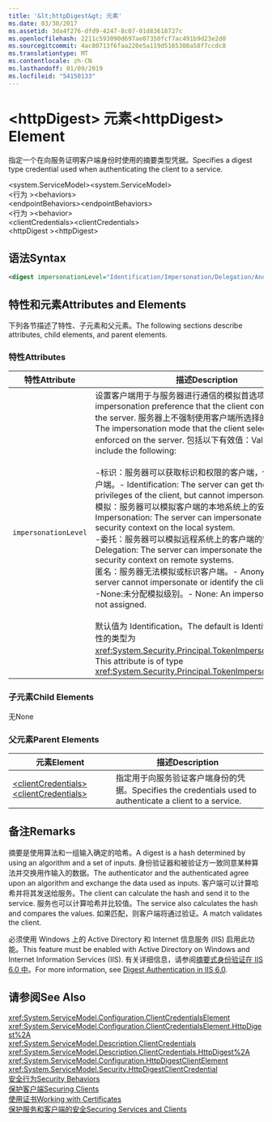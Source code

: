 ```yaml
---
title: '&lt;httpDigest&gt; 元素'
ms.date: 03/30/2017
ms.assetid: 3da4f276-dfd9-4247-8c07-01d83618727c
ms.openlocfilehash: 2211c593090d697ae07350fcf7ac491b9d23e2d0
ms.sourcegitcommit: 4ac80713f6faa220e5a119d5165308a58f7ccdc8
ms.translationtype: MT
ms.contentlocale: zh-CN
ms.lasthandoff: 01/09/2019
ms.locfileid: "54150133"
---
```

# <a name="lthttpdigestgt-element"></a><span data-ttu-id="a2cbc-102">&lt;httpDigest&gt; 元素</span><span class="sxs-lookup"><span data-stu-id="a2cbc-102">&lt;httpDigest&gt; Element</span></span>
<span data-ttu-id="a2cbc-103">指定一个在向服务证明客户端身份时使用的摘要类型凭据。</span><span class="sxs-lookup"><span data-stu-id="a2cbc-103">Specifies a digest type credential used when authenticating the client to a service.</span></span>  
  
 <span data-ttu-id="a2cbc-104">\<system.ServiceModel></span><span class="sxs-lookup"><span data-stu-id="a2cbc-104">\<system.ServiceModel></span></span>  
<span data-ttu-id="a2cbc-105">\<行为 ></span><span class="sxs-lookup"><span data-stu-id="a2cbc-105">\<behaviors></span></span>  
<span data-ttu-id="a2cbc-106">\<endpointBehaviors></span><span class="sxs-lookup"><span data-stu-id="a2cbc-106">\<endpointBehaviors></span></span>  
<span data-ttu-id="a2cbc-107">\<行为 ></span><span class="sxs-lookup"><span data-stu-id="a2cbc-107">\<behavior></span></span>  
<span data-ttu-id="a2cbc-108">\<clientCredentials></span><span class="sxs-lookup"><span data-stu-id="a2cbc-108">\<clientCredentials></span></span>  
<span data-ttu-id="a2cbc-109">\<httpDigest ></span><span class="sxs-lookup"><span data-stu-id="a2cbc-109">\<httpDigest></span></span>  
  
## <a name="syntax"></a><span data-ttu-id="a2cbc-110">语法</span><span class="sxs-lookup"><span data-stu-id="a2cbc-110">Syntax</span></span>  
  
```xml  
<digest impersonationLevel="Identification/Impersonation/Delegation/Anonymous/None" />
```  
  
## <a name="attributes-and-elements"></a><span data-ttu-id="a2cbc-111">特性和元素</span><span class="sxs-lookup"><span data-stu-id="a2cbc-111">Attributes and Elements</span></span>  
 <span data-ttu-id="a2cbc-112">下列各节描述了特性、子元素和父元素。</span><span class="sxs-lookup"><span data-stu-id="a2cbc-112">The following sections describe attributes, child elements, and parent elements.</span></span>  
  
### <a name="attributes"></a><span data-ttu-id="a2cbc-113">特性</span><span class="sxs-lookup"><span data-stu-id="a2cbc-113">Attributes</span></span>  
  
|<span data-ttu-id="a2cbc-114">特性</span><span class="sxs-lookup"><span data-stu-id="a2cbc-114">Attribute</span></span>|<span data-ttu-id="a2cbc-115">描述</span><span class="sxs-lookup"><span data-stu-id="a2cbc-115">Description</span></span>|  
|---------------|-----------------|  
|`impersonationLevel`|<span data-ttu-id="a2cbc-116">设置客户端用于与服务器进行通信的模拟首选项。</span><span class="sxs-lookup"><span data-stu-id="a2cbc-116">Sets the impersonation preference that the client communicates to the server.</span></span> <span data-ttu-id="a2cbc-117">服务器上不强制使用客户端所选择的模拟模式。</span><span class="sxs-lookup"><span data-stu-id="a2cbc-117">The impersonation mode that the client selects is not enforced on the server.</span></span> <span data-ttu-id="a2cbc-118">包括以下有效值：</span><span class="sxs-lookup"><span data-stu-id="a2cbc-118">Valid values include the following:</span></span><br /><br /> <span data-ttu-id="a2cbc-119">-标识：服务器可以获取标识和权限的客户端，但不能模拟客户端。</span><span class="sxs-lookup"><span data-stu-id="a2cbc-119">-   Identification: The server can get the identity and privileges of the client, but cannot impersonate the client.</span></span><br /><span data-ttu-id="a2cbc-120">模拟：服务器可以模拟客户端的本地系统上的安全上下文。</span><span class="sxs-lookup"><span data-stu-id="a2cbc-120">-   Impersonation: The server can impersonate the client's security context on the local system.</span></span><br /><span data-ttu-id="a2cbc-121">-委托：服务器可以模拟远程系统上的客户端的安全上下文。</span><span class="sxs-lookup"><span data-stu-id="a2cbc-121">-   Delegation: The server can impersonate the client's security context on remote systems.</span></span><br /><span data-ttu-id="a2cbc-122">匿名：服务器无法模拟或标识客户端。</span><span class="sxs-lookup"><span data-stu-id="a2cbc-122">-   Anonymous: The server cannot impersonate or identify the client.</span></span><br /><span data-ttu-id="a2cbc-123">-None:未分配模拟级别。</span><span class="sxs-lookup"><span data-stu-id="a2cbc-123">-   None: An impersonation level is not assigned.</span></span><br /><br /> <span data-ttu-id="a2cbc-124">默认值为 Identification。</span><span class="sxs-lookup"><span data-stu-id="a2cbc-124">The default is Identification.</span></span> <span data-ttu-id="a2cbc-125">此属性的类型为 <xref:System.Security.Principal.TokenImpersonationLevel>。</span><span class="sxs-lookup"><span data-stu-id="a2cbc-125">This attribute is of type <xref:System.Security.Principal.TokenImpersonationLevel>.</span></span>|  
  
### <a name="child-elements"></a><span data-ttu-id="a2cbc-126">子元素</span><span class="sxs-lookup"><span data-stu-id="a2cbc-126">Child Elements</span></span>  
 <span data-ttu-id="a2cbc-127">无</span><span class="sxs-lookup"><span data-stu-id="a2cbc-127">None</span></span>  
  
### <a name="parent-elements"></a><span data-ttu-id="a2cbc-128">父元素</span><span class="sxs-lookup"><span data-stu-id="a2cbc-128">Parent Elements</span></span>  
  
|<span data-ttu-id="a2cbc-129">元素</span><span class="sxs-lookup"><span data-stu-id="a2cbc-129">Element</span></span>|<span data-ttu-id="a2cbc-130">描述</span><span class="sxs-lookup"><span data-stu-id="a2cbc-130">Description</span></span>|  
|-------------|-----------------|  
|[<span data-ttu-id="a2cbc-131">\<clientCredentials></span><span class="sxs-lookup"><span data-stu-id="a2cbc-131">\<clientCredentials></span></span>](../../../../../docs/framework/configure-apps/file-schema/wcf/clientcredentials.md)|<span data-ttu-id="a2cbc-132">指定用于向服务验证客户端身份的凭据。</span><span class="sxs-lookup"><span data-stu-id="a2cbc-132">Specifies the credentials used to authenticate a client to a service.</span></span>|  
  
## <a name="remarks"></a><span data-ttu-id="a2cbc-133">备注</span><span class="sxs-lookup"><span data-stu-id="a2cbc-133">Remarks</span></span>  
 <span data-ttu-id="a2cbc-134">摘要是使用算法和一组输入确定的哈希。</span><span class="sxs-lookup"><span data-stu-id="a2cbc-134">A digest is a hash determined by using an algorithm and a set of inputs.</span></span> <span data-ttu-id="a2cbc-135">身份验证器和被验证方一致同意某种算法并交换用作输入的数据。</span><span class="sxs-lookup"><span data-stu-id="a2cbc-135">The authenticator and the authenticated agree upon an algorithm and exchange the data used as inputs.</span></span> <span data-ttu-id="a2cbc-136">客户端可以计算哈希并将其发送给服务。</span><span class="sxs-lookup"><span data-stu-id="a2cbc-136">The client can calculate the hash and send it to the service.</span></span> <span data-ttu-id="a2cbc-137">服务也可以计算哈希并比较值。</span><span class="sxs-lookup"><span data-stu-id="a2cbc-137">The service also calculates the hash and compares the values.</span></span> <span data-ttu-id="a2cbc-138">如果匹配，则客户端将通过验证。</span><span class="sxs-lookup"><span data-stu-id="a2cbc-138">A match validates the client.</span></span>  
  
 <span data-ttu-id="a2cbc-139">必须使用 Windows 上的 Active Directory 和 Internet 信息服务 (IIS) 启用此功能。</span><span class="sxs-lookup"><span data-stu-id="a2cbc-139">This feature must be enabled with Active Directory on Windows and Internet Information Services (IIS).</span></span> <span data-ttu-id="a2cbc-140">有关详细信息，请参阅[摘要式身份验证在 IIS 6.0 中](https://go.microsoft.com/fwlink/?LinkId=88443)。</span><span class="sxs-lookup"><span data-stu-id="a2cbc-140">For more information, see [Digest Authentication in IIS 6.0](https://go.microsoft.com/fwlink/?LinkId=88443).</span></span>  
  
## <a name="see-also"></a><span data-ttu-id="a2cbc-141">请参阅</span><span class="sxs-lookup"><span data-stu-id="a2cbc-141">See Also</span></span>  
 <xref:System.ServiceModel.Configuration.ClientCredentialsElement>  
 <xref:System.ServiceModel.Configuration.ClientCredentialsElement.HttpDigest%2A>  
 <xref:System.ServiceModel.Description.ClientCredentials>  
 <xref:System.ServiceModel.Description.ClientCredentials.HttpDigest%2A>  
 <xref:System.ServiceModel.Configuration.HttpDigestClientElement>  
 <xref:System.ServiceModel.Security.HttpDigestClientCredential>  
 [<span data-ttu-id="a2cbc-142">安全行为</span><span class="sxs-lookup"><span data-stu-id="a2cbc-142">Security Behaviors</span></span>](../../../../../docs/framework/wcf/feature-details/security-behaviors-in-wcf.md)  
 [<span data-ttu-id="a2cbc-143">保护客户端</span><span class="sxs-lookup"><span data-stu-id="a2cbc-143">Securing Clients</span></span>](../../../../../docs/framework/wcf/securing-clients.md)  
 [<span data-ttu-id="a2cbc-144">使用证书</span><span class="sxs-lookup"><span data-stu-id="a2cbc-144">Working with Certificates</span></span>](../../../../../docs/framework/wcf/feature-details/working-with-certificates.md)  
 [<span data-ttu-id="a2cbc-145">保护服务和客户端的安全</span><span class="sxs-lookup"><span data-stu-id="a2cbc-145">Securing Services and Clients</span></span>](../../../../../docs/framework/wcf/feature-details/securing-services-and-clients.md)
